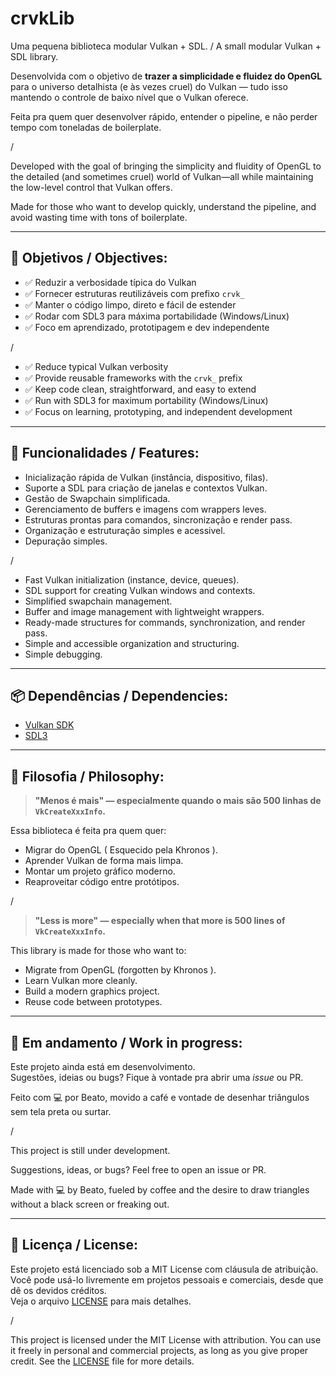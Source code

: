 # crvkLib
Uma pequena biblioteca modular Vulkan + SDL. / A small modular Vulkan + SDL library.

Desenvolvida com o objetivo de **trazer a simplicidade e fluidez do OpenGL** para o universo detalhista (e às vezes cruel) do Vulkan — tudo isso mantendo o controle de baixo nível que o Vulkan oferece.

Feita pra quem quer desenvolver rápido, entender o pipeline, e não perder tempo com toneladas de boilerplate.

/

Developed with the goal of bringing the simplicity and fluidity of OpenGL to the detailed (and sometimes cruel) world of Vulkan—all while maintaining the low-level control that Vulkan offers.

Made for those who want to develop quickly, understand the pipeline, and avoid wasting time with tons of boilerplate.

---

## 🎯 Objetivos / Objectives:

- ✅ Reduzir a verbosidade típica do Vulkan
- ✅ Fornecer estruturas reutilizáveis com prefixo `crvk_`
- ✅ Manter o código limpo, direto e fácil de estender
- ✅ Rodar com SDL3 para máxima portabilidade (Windows/Linux)
- ✅ Foco em aprendizado, prototipagem e dev independente

/

- ✅ Reduce typical Vulkan verbosity
- ✅ Provide reusable frameworks with the `crvk_` prefix
- ✅ Keep code clean, straightforward, and easy to extend
- ✅ Run with SDL3 for maximum portability (Windows/Linux)
- ✅ Focus on learning, prototyping, and independent development

---

## 🚀 Funcionalidades / Features:

- Inicialização rápida de Vulkan (instância, dispositivo, filas).
- Suporte a SDL para criação de janelas e contextos Vulkan.
- Gestão de Swapchain simplificada.
- Gerenciamento de buffers e imagens com wrappers leves.
- Estruturas prontas para comandos, sincronização e render pass.
- Organização e estruturação simples e acessivel.
- Depuração simples.

/

- Fast Vulkan initialization (instance, device, queues).
- SDL support for creating Vulkan windows and contexts.
- Simplified swapchain management.
- Buffer and image management with lightweight wrappers.
- Ready-made structures for commands, synchronization, and render pass.
- Simple and accessible organization and structuring.
- Simple debugging.

---

## 📦 Dependências / Dependencies:

- [Vulkan SDK](https://vulkan.lunarg.com/)
- [SDL3](https://github.com/libsdl-org/SDL)

---

## 🧠 Filosofia / Philosophy:

> **"Menos é mais" — especialmente quando o mais são 500 linhas de `VkCreateXxxInfo`.**

Essa biblioteca é feita pra quem quer:
- Migrar do OpenGL ( Esquecido pela Khronos ).
- Aprender Vulkan de forma mais limpa.
- Montar um projeto gráfico moderno.
- Reaproveitar código entre protótipos.

/

> **"Less is more" — especially when that more is 500 lines of `VkCreateXxxInfo`.**

This library is made for those who want to:
- Migrate from OpenGL (forgotten by Khronos ).
- Learn Vulkan more cleanly.
- Build a modern graphics project.
- Reuse code between prototypes.

---

## 🔧 Em andamento / Work in progress:

Este projeto ainda está em desenvolvimento.  
Sugestões, ideias ou bugs? Fique à vontade pra abrir uma *issue* ou PR.

Feito com 💻 por Beato, movido a café e vontade de desenhar triângulos sem tela preta ou surtar.

/

This project is still under development.

Suggestions, ideas, or bugs? Feel free to open an issue or PR.

Made with 💻 by Beato, fueled by coffee and the desire to draw triangles without a black screen or freaking out.

---

## 📄 Licença / License:

Este projeto está licenciado sob a MIT License com cláusula de atribuição.  
Você pode usá-lo livremente em projetos pessoais e comerciais, desde que dê os devidos créditos.  
Veja o arquivo [LICENSE](./LICENSE) para mais detalhes.

/ 

This project is licensed under the MIT License with attribution.
You can use it freely in personal and commercial projects, as long as you give proper credit.
See the [LICENSE](./LICENSE) file for more details.
